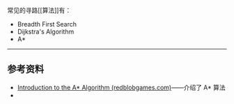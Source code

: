 常见的寻路[[算法]]有：
- Breadth First Search
- Dijkstra's Algorithm
- A*

---------------

## 参考资料

- [Introduction to the A* Algorithm (redblobgames.com)](https://www.redblobgames.com/pathfinding/a-star/introduction.html)——介绍了 A* 算法
- 